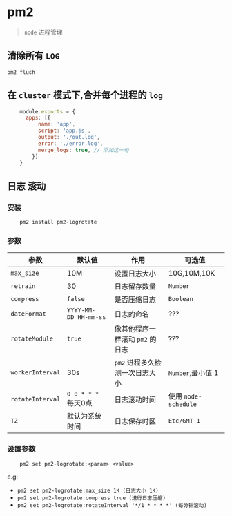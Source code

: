 # pm2

> `node` 进程管理

## 清除所有 `LOG`

```
pm2 flush
```

## 在 `cluster` 模式下,合并每个进程的 `log`
```js
    module.exports = {
      apps: [{
          name: 'app',
          script: 'app.js',
          output: './out.log',
          error: './error.log',
          merge_logs: true, // 添加这一句
        }]
    }
```

## 日志 滚动


### 安装

```node
    pm2 install pm2-logrotate
```

### 参数

参数|默认值|作用|可选值
--- | --- | --- | ---
`max_size` |10M |设置日志大小|10G,10M,10K
`retrain` | 30 | 日志留存数量|`Number`
`compress`|`false`|是否压缩日志|`Boolean`
`dateFormat`|`YYYY-MM-DD_HH-mm-ss`|日志的命名|???
`rotateModule`|`true`|像其他程序一样滚动 `pm2` 的日志| ???
`workerInterval`|30s| `pm2` 进程多久检测一次日志大小|`Number`,最小值 1
`rotateInterval`|`0 0 * * *` 每天0点|日志滚动时间|使用 `node-schedule` 
`TZ`|默认为系统时间|日志保存时区|`Etc/GMT-1`

### 设置参数

```node
    pm2 set pm2-logrotate:<param> <value>
```
e.g:
 * `pm2 set pm2-logrotate:max_size 1K (日志大小 1K)`
 * `pm2 set pm2-logrotate:compress true (进行日志压缩)`
 * `pm2 set pm2-logrotate:rotateInterval '*/1 * * * *' (每分钟滚动)`

